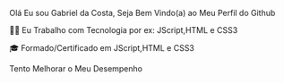 Olá Eu sou Gabriel da Costa, Seja Bem Vindo(a) ao Meu Perfil do Github

👨‍💻 Eu Trabalho com Tecnologia por ex: JScript,HTML e CSS3

🎓 Formado/Certificado em JScript,HTML e CSS3

Tento Melhorar o Meu Desempenho
